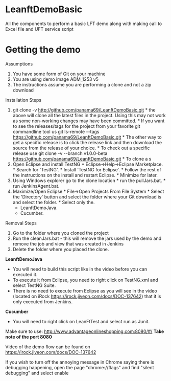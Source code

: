 # LeanftDemoBasic
All the components to perform a basic LFT demo along with making call to Excel file and UFT service script

# Getting the demo
Assumptions
  1. You have some form of Git on your machine
  2. You are using demo image ADM_1253 v5
  3. The instructions assume you are performing a clone and not a zip download

Installation Steps
  1. git clone -v http://github.com/panama69/LeanftDemoBasic.git
    * the above will clone all the latest files in the project.  Using this may not work as some non-working changes may have been committed.
    * If you want to see the releases/tags for the project from your favorite git commandline tool us git ls-remote --tags https://github.com/panama69/LeanftDemoBasic.git
    * The other way to get a specific release is to click the release link and then download the source from the release of your choice.
    * To check out a specific release use git clone -v --branch v1.0.0-beta https://github.com/panama69/LeanftDemoBasic.git
    * To clone a s
  2. Open Eclipse and install TestNG
    * Eclipse->Help->Eclipse Marketplace.
    * Search for 'TestNG'.
    * Install 'TestNG for Eclipse'.
    * Follow the rest of the instructions on the install and restart Eclipse.
    * Minimize for later.
  3. Using Windows explorer go to the clone location
    * run the pullJars.bat.
    * run JenkinsAgent.bat.
  4. Maximize/Open Eclipse
    * File->Open Projects From File System
    * Select the 'Directory' button and select the folder where your Git download is and select the folder.
    * Select only the.
      * LeanftDemoJava.
      * Cucumber.

Removal Steps
  1. Go to the folder where you cloned the project
  2. Run the cleanJars.bat
    - this will remove the jars used by the demo and remove the job and view that was created in Jenkins
  3. Delete the folder where you placed the clone.

**LeanftDemoJava**
  * You will need to build this script like in the video before you can executed it.
  * To execute it from Eclipse, you need to right click on TestNG.xml and select TestNG Suite.
  * There is no need to execute from Eclipse as you will see in the video (located on iRock https://irock.jiveon.com/docs/DOC-137642) that it is only executed from Jenkins.

**Cucumber**
  * You will need to right click on LeanFtTest and select run as Junit.

Make sure to use: http://www.advantageonlineshopping.com:8080/#/
  **Take note of the port 8080**

Video of the demo flow can be found on https://irock.jiveon.com/docs/DOC-137642

If you wish to turn off the annoying message in Chrome saying there is debugging happening, open the page "chrome://flags" and find "silent debugging" and select enable
